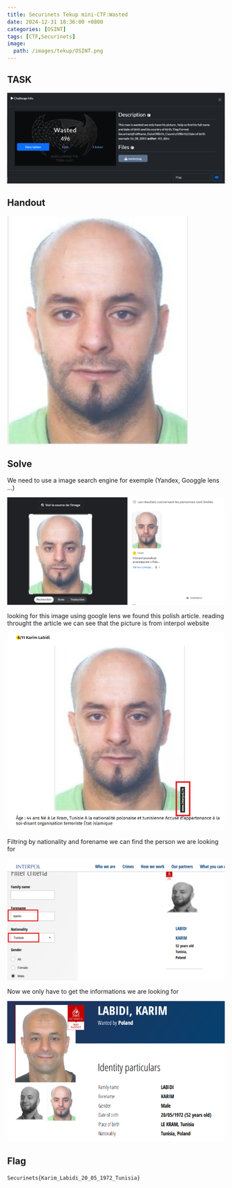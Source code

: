 ```yaml
---
title: Securinets Tekup mini-CTF:Wasted
date: 2024-12-31 18:36:00 +0800
categories: [OSINT]
tags: [CTF,Securinets]
image:
  path: /images/tekup/OSINT.png
---
```

## TASK 

  <img src="/images/tekup/wasted/wasted.png" alt="Securinets" style="width: auto; height: auto; margin-right: 10%;" />

## Handout

  <img src="/images/tekup/wasted/wanted.png" alt="Securinets" style="width: auto; height: auto; margin-right: 10%;" />

## Solve 

We need to use a image search engine for exemple (Yandex, Googgle lens ...)

  <img src="/images/tekup/wasted/lens.png" alt="Securinets" style="width: auto; height: auto; margin-right: 10%;" />

looking for this image using google lens we found this polish article.
reading throught the article we can see that the picture is from interpol website 

  <img src="/images/tekup/wasted/inter.png" alt="Securinets" style="width: auto; height: auto; margin-right: 10%;" />

Filtring by nationality and forename we can find the person we are looking for 

  <img src="/images/tekup/wasted/karim.png" alt="Securinets" style="width: auto; height: auto; margin-right: 10%;" />

Now we only have to get the informations we are looking for 

  <img src="/images/tekup/wasted/flag$.png" alt="Securinets" style="width: auto; height: auto; margin-right: 10%;" />

## Flag 

```
Securinets{Karim_Labidi_20_05_1972_Tunisia}
```